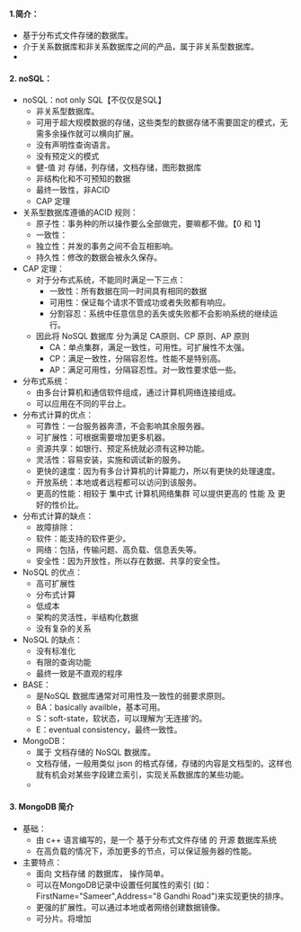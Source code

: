 #### 1.简介：
- 基于分布式文件存储的数据库。
- 介于关系数据库和非关系数据库之间的产品，属于非关系型数据库。
- 
#### 2. noSQL：
- noSQL：not only SQL【不仅仅是SQL】
  - 非关系型数据库。
  - 可用于超大规模数据的存储，这些类型的数据存储不需要固定的模式，无需多余操作就可以横向扩展。
  - 没有声明性查询语言。
  - 没有预定义的模式
  - 健-值 对 存储，列存储，文档存储，图形数据库
  - 非结构化和不可预知的数据
  - 最终一致性，非ACID
  - CAP 定理
- 关系型数据库遵循的ACID 规则：
  - 原子性：事务种的所以操作要么全部做完，要嘛都不做。【0 和 1】
  - 一致性：
  - 独立性：并发的事务之间不会互相影响。
  - 持久性：修改的数据会被永久保存。
- CAP 定理：
  - 对于分布式系统，不能同时满足一下三点：
    - 一致性：所有数据在同一时间具有相同的数据
    - 可用性：保证每个请求不管成功或者失败都有响应。
    - 分割容忍：系统中任意信息的丢失或失败都不会影响系统的继续运行。
  - 因此将 NoSQL 数据库 分为满足 CA原则、CP 原则、AP 原则
    - CA：单点集群，满足一致性，可用性。可扩展性不太强。
    - CP：满足一致性，分隔容忍性。性能不是特别高。
    - AP：满足可用性，分隔容忍性。对一致性要求低一些。
- 分布式系统：
  - 由多台计算机和通信软件组成，通过计算机网络连接组成。
  - 可以应用在不同的平台上。
- 分布式计算的优点：
  - 可靠性：一台服务器奔溃，不会影响其余服务器。
  - 可扩展性：可根据需要增加更多机器。
  - 资源共享：如银行、预定系统就必须有这种功能。
  - 灵活性：容易安装，实施和调试新的服务。
  - 更快的速度：因为有多台计算机的计算能力，所以有更快的处理速度。
  - 开放系统：本地或者远程都可以访问到该服务。
  - 更高的性能：相较于 集中式 计算机网络集群 可以提供更高的 性能 及 更好的性价比。
- 分布式计算的缺点：
  - 故障排除：
  - 软件：能支持的软件更少。
  - 网络：包括，传输问题、高负载、信息丢失等。
  - 安全性：因为开放性，所以存在数据、共享的安全性。
- NoSQL 的优点：
  - 高可扩展性
  - 分布式计算
  - 低成本
  - 架构的灵活性，半结构化数据
  - 没有复杂的关系
- NoSQL 的缺点：
  - 没有标准化
  - 有限的查询功能
  - 最终一致是不直观的程序
- BASE：
  - 是NoSQL 数据库通常对可用性及一致性的弱要求原则。
  - BA：basically availble，基本可用。
  - S：soft-state，软状态，可以理解为‘无连接’的。
  - E：eventual consistency，最终一致性。
- MongoDB：
  - 属于 文档存储的 NoSQL 数据库。
  - 文档存储，一般用类似 json 的格式存储，存储的内容是文档型的。这样也就有机会对某些字段建立索引，实现关系数据库的某些功能。
  - 
#### 3. MongoDB 简介
- 基础：
  - 由 c++ 语言编写的，是一个 基于分布式文件存储 的 开源 数据库系统
  - 在高负载的情况下，添加更多的节点，可以保证服务器的性能。
- 主要特点：
  - 面向 文档存储 的数据库， 操作简单。
  - 可以在MongoDB记录中设置任何属性的索引 (如：FirstName="Sameer",Address="8 Gandhi Road")来实现更快的排序。
  - 更强的扩展性。可以通过本地或者网络创建数据镜像。
  - 可分片。将增加
